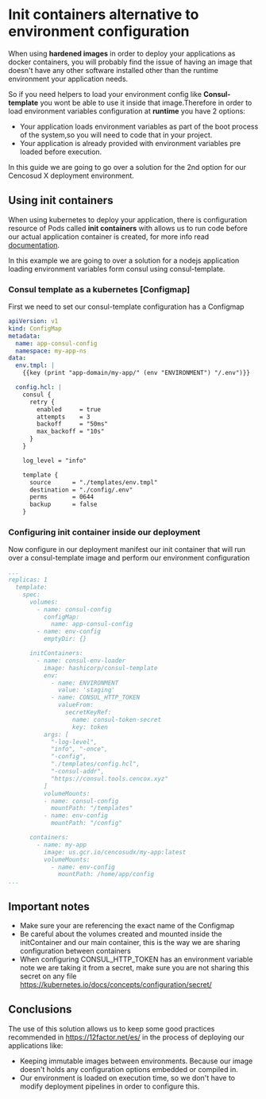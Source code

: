 # Init containers alternative to environment configuration

When using **hardened images** in order to deploy your applications as docker containers, you will probably find the issue of having an image that doesn't have any other software installed other than the runtime environment your application needs.

So if you need helpers to load your environment config like **Consul-template** you wont be able to use it inside that image.Therefore in order to load environment variables configuration at **runtime** you have 2 options:

- Your application loads environment variables as part of the boot process of the system,so you will need to code that in your project.
- Your application is already provided with environment variables pre loaded before execution.

In this guide we are going to go over a solution for the 2nd option for our Cencosud X deployment environment.

## Using init containers

When using kubernetes to deploy your application, there is configuration resource of Pods called **init containers** with allows us to run code before our actual application container is created, for more info read [documentation](https://kubernetes.io/docs/concepts/workloads/pods/init-containers/).

In this example we are going to over a solution for a nodejs application loading environment variables form consul using consul-template.

### Consul template as a kubernetes [Configmap]

First we need to set our consul-template configuration has a Configmap

```yaml
apiVersion: v1
kind: ConfigMap
metadata:
  name: app-consul-config
  namespace: my-app-ns
data:
  env.tmpl: |
    {{key (print "app-domain/my-app/" (env "ENVIRONMENT") "/.env")}}

  config.hcl: |
    consul {
      retry {
        enabled     = true
        attempts    = 3
        backoff     = "50ms"
        max_backoff = "10s"
      }
    }

    log_level = "info"

    template {
      source      = "./templates/env.tmpl"
      destination = "./config/.env"
      perms       = 0644
      backup      = false
    }
```

### Configuring init container inside our deployment

Now configure in our deployment manifest our init container that will run over a consul-template image and perform our environment configuration

```yaml
...
replicas: 1
  template:
    spec:
      volumes:
        - name: consul-config
          configMap:
            name: app-consul-config
        - name: env-config
          emptyDir: {}

      initContainers:
        - name: consul-env-loader
          image: hashicorp/consul-template
          env:
            - name: ENVIRONMENT
              value: 'staging'
            - name: CONSUL_HTTP_TOKEN
              valueFrom:
                secretKeyRef:
                  name: consul-token-secret
                  key: token
          args: [
            "-log-level",
            "info", "-once",
            "-config",
            "./templates/config.hcl",
            "-consul-addr",
            "https://consul.tools.cencox.xyz"
          ]
          volumeMounts:
          - name: consul-config
            mountPath: "/templates"
          - name: env-config
            mountPath: "/config"

      containers:
        - name: my-app
          image: us.gcr.io/cencosudx/my-app:latest
          volumeMounts:
            - name: env-config
              mountPath: /home/app/config
...
```

## Important notes

- Make sure your are referencing the exact name of the Configmap
- Be careful about the volumes created and mounted inside the initContainer and our main container, this is the way we are sharing configuration between containers
- When configuring CONSUL_HTTP_TOKEN has an environment variable note we are taking it from a secret, make sure you are not sharing this secret on any file https://kubernetes.io/docs/concepts/configuration/secret/


## Conclusions

The use of this solution allows us to keep some good practices recommended in https://12factor.net/es/ in the process of deploying our applications like:

- Keeping immutable images between environments. Because our image doesn't holds any configuration options embedded or compiled in.
- Our environment is loaded on execution time, so we don't have to modify deployment pipelines in order to configure this.
